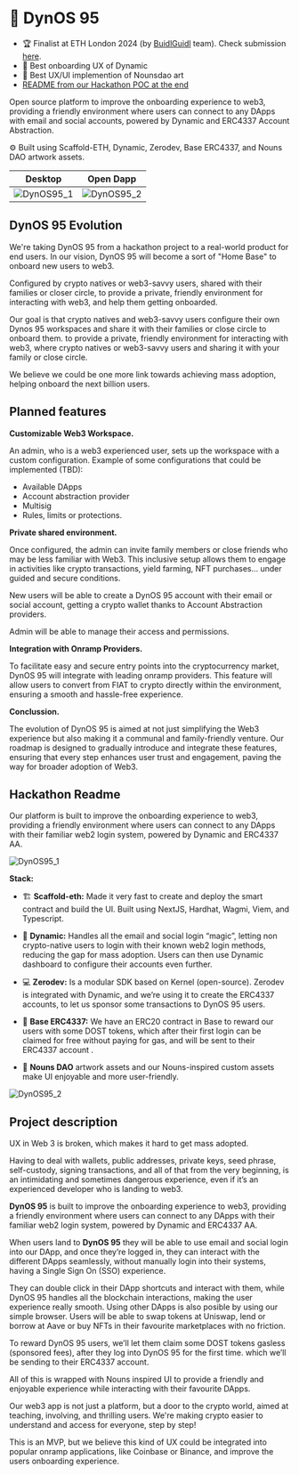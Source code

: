 # 🦕 DynOS 95

- 🏆 Finalist at ETH London 2024 (by [BuidlGuidl](https://buidlguidl.com/) team). Check submission [here](https://ethglobal.com/showcase/dynos-95-9n57a).
- 🥇 Best onboarding UX of Dynamic
- 🥈 Best UX/UI implemention of Nounsdao art
- [README from our Hackathon POC at the end](#Hackathon-Readme)

Open source platform to improve the onboarding experience to web3, providing a friendly environment where users can connect to any DApps with email and social accounts, powered by Dynamic and ERC4337 Account Abstraction.

⚙️ Built using Scaffold-ETH, Dynamic, Zerodev, Base ERC4337, and Nouns DAO artwork assets.

|                                                 Desktop                                                 |                                                Open Dapp                                                |
| :-----------------------------------------------------------------------------------------------------: | :-----------------------------------------------------------------------------------------------------: |
| ![DynOS95_1](https://github.com/carletex/DynOS-95/assets/55535804/1445fc8a-f2b0-4c80-867f-6354c6a6c525) | ![DynOS95_2](https://github.com/carletex/DynOS-95/assets/55535804/09015aae-561f-4dac-bf60-717b4d2c2c95) |

## DynOS 95 Evolution

We're taking DynOS 95 from a hackathon project to a real-world product for end users. In our vision, DynOS 95 will become a sort of "Home Base" to onboard new users to web3.

Configured by crypto natives or web3-savvy users, shared with their families or closer circle, to provide a private, friendly environment for interacting with web3, and help them getting onboarded.

Our goal is that crypto natives and web3-savvy users configure their own Dynos 95 workspaces and share it with their families or close circle to onboard them. to provide a private, friendly environment for interacting with web3, where crypto natives or web3-savvy users and sharing it with your family or close circle.

We believe we could be one more link towards achieving mass adoption, helping onboard the next billion users.

## Planned features

**Customizable Web3 Workspace.**

An admin, who is a web3 experienced user, sets up the workspace with a custom configuration. Example of some configurations that could be implemented (TBD):

- Available DApps
- Account abstraction provider
- Multisig
- Rules, limits or protections.

**Private shared environment.**

Once configured, the admin can invite family members or close friends who may be less familiar with Web3. This inclusive setup allows them to engage in activities like crypto transactions, yield farming, NFT purchases... under guided and secure conditions.

New users will be able to create a DynOS 95 account with their email or social account, getting a crypto wallet thanks to Account Abstraction providers.

Admin will be able to manage their access and permissions.

**Integration with Onramp Providers.**

To facilitate easy and secure entry points into the cryptocurrency market, DynOS 95 will integrate with leading onramp providers. This feature will allow users to convert from FIAT to crypto directly within the environment, ensuring a smooth and hassle-free experience.

**Conclussion.**

The evolution of DynOS 95 is aimed at not just simplifying the Web3 experience but also making it a communal and family-friendly venture. Our roadmap is designed to gradually introduce and integrate these features, ensuring that every step enhances user trust and engagement, paving the way for broader adoption of Web3.

## Hackathon Readme

Our platform is built to improve the onboarding experience to web3, providing a friendly environment where users can connect to any DApps with their familiar web2 login system, powered by Dynamic and ERC4337 AA.

![DynOS95_1](https://github.com/carletex/ethlondon-2024/assets/55535804/b41c6872-a614-4b98-aab8-d3a1926b3aa8)

**Stack:**

- 🏗 **Scaffold-eth:** Made it very fast to create and deploy the smart contract and build the UI. Built using NextJS, Hardhat, Wagmi, Viem, and Typescript.

- 🔐 **Dynamic:** Handles all the email and social login “magic”, letting non crypto-native users to login with their known web2 login methods, reducing the gap for mass adoption. Users can then use Dynamic dashboard to configure their accounts even further.

- 💻 **Zerodev:** Is a modular SDK based on Kernel (open-source). Zerodev is integrated with Dynamic, and we’re using it to create the ERC4337 accounts, to let us sponsor some transactions to DynOS 95 users.

- 🔵 **Base ERC4337:** We have an ERC20 contract in Base to reward our users with some DOST tokens, which after their first login can be claimed for free without paying for gas, and will be sent to their ERC4337 account .

- 🎨 **Nouns DAO** artwork assets and our Nouns-inspired custom assets make UI enjoyable and more user-friendly.

![DynOS95_2](https://github.com/carletex/ethlondon-2024/assets/55535804/25c431f9-ed0e-4843-8b1f-9e5a61a35e65)

## Project description

UX in Web 3 is broken, which makes it hard to get mass adopted.

Having to deal with wallets, public addresses, private keys, seed phrase, self-custody, signing transactions, and all of that from the very beginning, is an intimidating and sometimes dangerous experience, even if it’s an experienced developer who is landing to web3.

**DynOS 95** is built to improve the onboarding experience to web3, providing a friendly environment where users can connect to any DApps with their familiar web2 login system, powered by Dynamic and ERC4337 AA.

When users land to **DynOS 95** they will be able to use email and social login into our DApp, and once they’re logged in, they can interact with the different DApps seamlessly, without manually login into their systems, having a Single Sign On (SSO) experience.

They can double click in their DApp shortcuts and interact with them, while DynOS 95 handles all the blockchain interactions, making the user experience really smooth. Using other DApps is also posible by using our simple browser.
Users will be able to swap tokens at Uniswap, lend or borrow at Aave or buy NFTs in their favourite marketplaces with no friction.

To reward DynOS 95 users, we’ll let them claim some DOST tokens gasless (sponsored fees), after they log into DynOS 95 for the first time. which we’ll be sending to their ERC4337 account.

All of this is wrapped with Nouns inspired UI to provide a friendly and enjoyable experience while interacting with their favourite DApps.

Our web3 app is not just a platform, but a door to the crypto world, aimed at teaching, involving, and thrilling users. We're making crypto easier to understand and access for everyone, step by step!

This is an MVP, but we believe this kind of UX could be integrated into popular onramp applications, like Coinbase or Binance, and improve the users onboarding experience.
